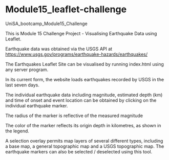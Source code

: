 # Module15_leaflet-challenge
UniSA_bootcamp_Module15_Challenge


This is Module 15 Challenge Project - Visualising Earthquake Data using Leaflet.

Earthquake data was obtained via the USGS API at https://www.usgs.gov/programs/earthquake-hazards/earthquakes/

The Earthquakes Leaflet Site can be visualised by running index.html using any server program. 

In its current form, the website loads earthquakes recorded by USGS in the last seven days.

The individual earthquake data including magnitude, estimated depth (km) and time of onset and event location can be obtained by clicking on the individual earthquake marker.

The radius of the marker is reflective of the measured magnitude

The color of the marker reflects its origin depth in kilometres, as shown in the legend.

A selection overlay permits map layers of several different types, including a base map, a general topographic map and a USGS topographic map. The earthquake markers can also be selected / deselected using this tool.

